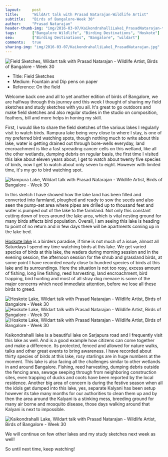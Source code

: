```yaml
---
layout:     post
title:      "WildArt talk with Prasad Natarajan-Wildlife Artist"
subtitle:   "Birds of Bangalore-Week 30"
author:     "Prasad Natarajan"
header-thumb-img: "img/2016-03-07/KaikondrahalliLake1_PrasadNatarajan-thumb.jpg"
tags:       ["Bangalore Wildlife", "Birding Destinations", "Hoskote"]
seo: 		["Birding Destinations", "Bangalore", "wildart"]
comments:   true
sharing-img: "img/2016-03-07/KaikondrahalliLake1_PrasadNatarajan.jpg"
---
```



<img src="{{ site.baseurl }}/img/2016-03-07/KaikondrahalliLake1_PrasadNatarajan.jpg" alt="Field Sketches, Wildart talk with Prasad Natarajan - Wildlife Artist, Birds of Bangalore - Week 30">

<p>
	<ul>
		 <li>Title: Field Sketches</li>
		 <li>Medium: Fountain and Dip pens on paper</li>
		 <li>Reference: On the field</li>
 	</ul>
</p>

<p>
Welcome back one and all to yet another edition of birds of Bangalore, we are halfway through this journey and this week I thought of sharing my field sketches and study sketches with you all. It's great to go outdoors and make field sketches and also regular studies in the studio on composition, feathers, bill and more helps in honing my skill. 
</p>

<p>
First, I would like to share the field sketches of the various lakes I regularly visit to watch birds. Rampura lake being very close to where I stay, is one of my preferred bird watching spots, though nothing much to write about this lake, water is getting drained out through bore-wells everyday, land encroachment is like a fast spreading cancer cells on this wetland, like all the other wetlands, dumping debris on regular basis, the first time I visited this lake about eleven years about, I get to watch about twenty five species of birds, now I get to watch about only seven to eight. However with limited time, it's my go to bird watching spot. 
</p>

<img src="{{ site.baseurl }}/img/2016-03-07/RampuraLake_PrasadNatarajan.jpg" alt="Rampura Lake, Wildart talk with Prasad Natarajan - Wildlife Artist, Birds of Bangalore - Week 30">

<p>
In this sketch I have showed how the lake land has been filled and converted into farmland, ploughed and ready to sow the seeds and also seen the pump-set area where pipes are drilled up to thousand feet and water is pumped out of the lake to the farmland. Not only this constant cutting down of trees around the lake area, which is vital nesting ground for many birds affects bird population. Overall, I am seeing this lake is heading to point of no return and in few days there will be apartments coming up in the lake bed.
</p>

<p>
<a href="{{ site.baseurl }}/tags/Hoskote" target="_blank">Hoskote lake</a> is a birders paradise, if time is not much of a issue, almost all Saturdays I spend my time watching birds at this lake. We get varied species of birds at this lake, the waders during morning session and in the evening session, the afternoon session for the shrub and grassland birds, at some point I have recorded nearly close to hundred species of birds at this lake and its surroundings. Here the situation is not too rosy, excess amount of fishing, long line fishing, reed harvesting, land encroachment, bird trapping, bird hunting and most of all stray dog menace is some of the major concerns which need immediate attention, before we lose all these birds to greed.
</p>

<img src="{{ site.baseurl }}/img/2016-03-07/HoskoteLake_PrasadNatarajan.jpg" alt="Hoskote Lake, Wildart talk with Prasad Natarajan - Wildlife Artist, Birds of Bangalore - Week 30">

<img src="{{ site.baseurl }}/img/2016-03-07/HoskoteLake_1_PrasadNatarajan.jpg" alt="Hoskote Lake, Wildart talk with Prasad Natarajan - Wildlife Artist, Birds of Bangalore - Week 30">

<img src="{{ site.baseurl }}/img/2016-03-07/HoskoteLake2_PrasadNatarajan.jpg" alt="Hoskote Lake, Wildart talk with Prasad Natarajan - Wildlife Artist, Birds of Bangalore - Week 30">

<p>
Kaikondrahalli lake is a beautiful lake on Sarjapura road and I frequently visit this lake as well. And is a good example how citizens can come together and make a difference. Its protected, fenced and allowed for nature walks, talks and other great events to bring awareness. I have recorded about thirty species of birds at this lake, rosy starlings are in huge numbers at the moment. This lake is also facing all the challenges similar to other wetlands in and around Bangalore. Fishing, reed harvesting, dumping debris outside the fencing area, sewage seeping through from neighboring construction sites, even trapping of ducks and coots have been reported by the local residence. Another big area of concern is during the festive season when all the idols get dumped into this lake, yes, separate Kalyani has been setup however its take many months for our authorities to clean them up and by then the area around the Kalyani is a stinking mess, breeding ground for many air borne and mosquito disease, those days walking around that Kalyani is next to impossible. 
</p>

<img src="{{ site.baseurl }}/img/2016-03-07/KaikondrahalliLake_PrasadNatarajan.jpg" alt="Kaikondrahalli Lake, Wildart talk with Prasad Natarajan - Wildlife Artist, Birds of Bangalore - Week 30">

<p>
We will continue on few other lakes and my study sketches next week as well!
</p>

<p>
So until next time, keep watching!
</p>